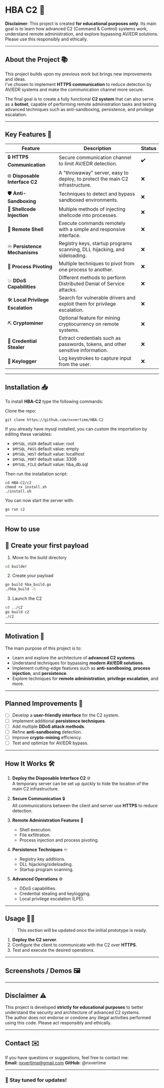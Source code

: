 # **HBA C2** 🚀


**Disclaimer**: This project is created **for educational purposes only**. Its main goal is to learn how advanced C2 (Command & Control) systems work, understand remote administration, and explore bypassing AV/EDR solutions. Please use this responsibly and ethically.

---

## **About the Project** 📚

This project builds upon my previous work but brings new improvements and ideas.  
I've chosen to implement **HTTPS communication** to reduce detection by AV/EDR systems and make the communication channel more secure.  

The final goal is to create a fully functional **C2 system** that can also serve as a **botnet**, capable of performing remote administration tasks and testing advanced techniques such as anti-sandboxing, persistence, and privilege escalation.

---

## **Key Features** 🔑

| Feature                               | Description                                                                                        | Status      |
|---------------------------------------|----------------------------------------------------------------------------------------------------|-------------|
| 🔒 **HTTPS Communication**            | Secure communication channel to limit AV/EDR detection.                                            | ✔️ |
| 🌐 **Disposable Interface C2**        | A "throwaway" server, easy to deploy, to protect the main C2 infrastructure.                      | ❌ |
| 🛡️ **Anti-Sandboxing**                | Techniques to detect and bypass sandboxed environments.                                           | ❌  |
| 🧩 **Shellcode Injection**            | Multiple methods of injecting shellcode into processes.                                           | ❌  |
| 🐚 **Remote Shell**                   | Execute commands remotely with a simple and responsive interface.                                | ❌  |
| ♾️ **Persistence Mechanisms**         | Registry keys, startup programs scanning, DLL hijacking, and sideloading.                        | ❌  |
| 🔄 **Process Pivoting**               | Multiple techniques to pivot from one process to another.                                        | ❌  |
| 💥 **DDoS Capabilities**              | Different methods to perform Distributed Denial of Service attacks.                              | ❌  |
| 🛠️ **Local Privilege Escalation**     | Search for vulnerable drivers and exploit them for privilege escalation.                         | ❌  |
| ⛏️ **Cryptominer**                    | Optional feature for mining cryptocurrency on remote systems.                                    | ❌  |
| 🔑 **Credential Stealer**             | Extract credentials such as passwords, tokens, and other sensitive information.                  | ❌  |
| 🎹 **Keylogger**                      | Log keystrokes to capture input from the user.                                                   | ❌  |

---

## **Installation** 📥

To install **HBA-C2** type the following commands:

Clone the repo:
```
git clone https://github.com/nxvertime/HBA-C2
```

If you already have mysql installed, you can custom the importation by editing these variables:
- ```$MYSQL_USER``` default value: root
- ```$MYSQL_PASS``` default value: empty
- ```$MYSQL_HOST``` default value: localhost
- ```$MYSQL_PORT``` default value: 3306
- ```$MYSQL_FILE``` default value: hba_db.sql

Then run the installation script:
```
cd HBA-C2/c2
chmod +x install.sh
./install.sh
```
You can now start the server with:
```
go run c2
```

---

## **How to use**
## 🎯 Create your first payload

1. Move to the build directory
```sh
cd builder
```
2. Create your payload
```sh
go build hba_build.go
./hba_build -h
```
3. Launch the C2
```sh
cd ../c2 
go build c2
./c2

```

---

## **Motivation** 🎯

The main purpose of this project is to:

- Learn and explore the architecture of **advanced C2 systems**.
- Understand techniques for bypassing **modern AV/EDR solutions**.
- Implement cutting-edge features such as **anti-sandboxing**, **process injection**, and **persistence**.
- Explore techniques for **remote administration**, **privilege escalation**, and more.

---

## **Planned Improvements** 🔧

- [ ] Develop a **user-friendly interface** for the C2 system.
- [ ] Implement additional **persistence techniques**.
- [ ] Add multiple **DDoS attack methods**.
- [ ] Refine **anti-sandboxing** detection.
- [ ] Improve **crypto-mining** efficiency.
- [ ] Test and optimize for AV/EDR bypass.

---

## **How It Works** 🛠️

1. **Deploy the Disposable Interface C2** 🌐  
   A temporary server can be set up quickly to hide the location of the main C2 infrastructure.

2. **Secure Communication** 🔒  
   All communications between the client and server use **HTTPS** to reduce detection.

3. **Remote Administration Features** 🐚  
   - Shell execution.  
   - File exfiltration.  
   - Process injection and process pivoting.

4. **Persistence Techniques** ♾️  
   - Registry key additions.  
   - DLL hijacking/sideloading.  
   - Startup program scanning.

5. **Advanced Operations** ⚙️  
   - DDoS capabilities.  
   - Credential stealing and keylogging.  
   - Local privilege escalation (LPE).

---

## **Usage** 🧑‍💻

> **This section will be updated once the initial prototype is ready.**

1. **Deploy the C2 server**.  
2. Configure the client to communicate with the C2 over **HTTPS**.  
3. Test and execute the desired operations.

---

## **Screenshots / Demos** 🖼️

> 

---

## **Disclaimer** ⚠️

This project is developed **strictly for educational purposes** to better understand the security and architecture of advanced C2 systems.  
The author does not endorse or condone any illegal activities performed using this code. Please act responsibly and ethically.

---

## **Contact** ✉️

If you have questions or suggestions, feel free to contact me:  
**Email**: nxvertime@gmail.com
**GitHub**: @nxvertime

---

### 🚀 **Stay tuned for updates!**  
